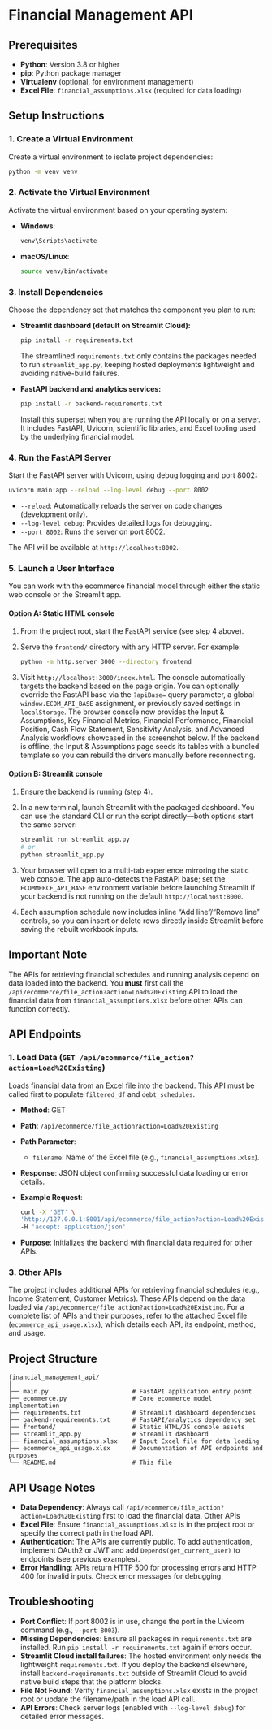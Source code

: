 # Financial Management API


## Prerequisites

- **Python**: Version 3.8 or higher
- **pip**: Python package manager
- **Virtualenv** (optional, for environment management)
- **Excel File**: `financial_assumptions.xlsx` (required for data loading)

## Setup Instructions

### 1. Create a Virtual Environment

Create a virtual environment to isolate project dependencies:

```bash
python -m venv venv
```

### 2. Activate the Virtual Environment

Activate the virtual environment based on your operating system:

- **Windows**:
  ```bash
  venv\Scripts\activate
  ```

- **macOS/Linux**:
  ```bash
  source venv/bin/activate
  ```

### 3. Install Dependencies

Choose the dependency set that matches the component you plan to run:

- **Streamlit dashboard (default on Streamlit Cloud):**

  ```bash
  pip install -r requirements.txt
  ```

  The streamlined `requirements.txt` only contains the packages needed to run
  `streamlit_app.py`, keeping hosted deployments lightweight and avoiding
  native-build failures.

- **FastAPI backend and analytics services:**

  ```bash
  pip install -r backend-requirements.txt
  ```

  Install this superset when you are running the API locally or on a server.
  It includes FastAPI, Uvicorn, scientific libraries, and Excel tooling used by
  the underlying financial model.


### 4. Run the FastAPI Server

Start the FastAPI server with Uvicorn, using debug logging and port 8002:

```bash
uvicorn main:app --reload --log-level debug --port 8002
```

- `--reload`: Automatically reloads the server on code changes (development only).
- `--log-level debug`: Provides detailed logs for debugging.
- `--port 8002`: Runs the server on port 8002.

The API will be available at `http://localhost:8002`.

### 5. Launch a User Interface

You can work with the ecommerce financial model through either the static web
console or the Streamlit app.

#### Option A: Static HTML console

1. From the project root, start the FastAPI service (see step 4 above).
2. Serve the `frontend/` directory with any HTTP server. For example:

   ```bash
   python -m http.server 3000 --directory frontend
   ```

3. Visit `http://localhost:3000/index.html`. The console automatically targets
   the backend based on the page origin. You can optionally override the
   FastAPI base via the `?apiBase=` query parameter, a global `window.ECOM_API_BASE`
   assignment, or previously saved settings in `localStorage`. The browser
   console now provides the Input & Assumptions, Key Financial Metrics,
   Financial Performance, Financial Position, Cash Flow Statement, Sensitivity
   Analysis, and Advanced Analysis workflows showcased in the screenshot below.
   If the backend is offline, the Input & Assumptions page seeds its tables with
   a bundled template so you can rebuild the drivers manually before reconnecting.

#### Option B: Streamlit console

1. Ensure the backend is running (step 4).
2. In a new terminal, launch Streamlit with the packaged dashboard. You can use
   the standard CLI or run the script directly—both options start the same
   server:

   ```bash
   streamlit run streamlit_app.py
   # or
   python streamlit_app.py
   ```

3. Your browser will open to a multi-tab experience mirroring the static web
   console. The app auto-detects the FastAPI base; set the
   `ECOMMERCE_API_BASE` environment variable before launching Streamlit if your
   backend is not running on the default `http://localhost:8000`.

4. Each assumption schedule now includes inline “Add line”/“Remove line”
   controls, so you can insert or delete rows directly inside Streamlit before
   saving the rebuilt workbook inputs.

## Important Note

The APIs for retrieving financial schedules and running analysis depend on data loaded into the backend. You **must** first call the `/api/ecommerce/file_action?action=Load%20Existing` API to load the financial data from `financial_assumptions.xlsx` before other APIs can function correctly.

## API Endpoints

### 1. Load Data (`GET /api/ecommerce/file_action?action=Load%20Existing`)

Loads financial data from an Excel file into the backend. This API must be called first to populate `filtered_df` and `debt_schedules`.

- **Method**: GET
- **Path**: `/api/ecommerce/file_action?action=Load%20Existing`
- **Path Parameter**:
  - `filename`: Name of the Excel file (e.g., `financial_assumptions.xlsx`).
- **Response**: JSON object confirming successful data loading or error details.
- **Example Request**:
  ```bash
  curl -X 'GET' \
  'http://127.0.0.1:8001/api/ecommerce/file_action?action=Load%20Existing' \
  -H 'accept: application/json'
  ```

- **Purpose**: Initializes the backend with financial data required for other APIs.

### 3. Other APIs

The project includes additional APIs for retrieving financial schedules (e.g., Income Statement, Customer Metrics). These APIs depend on the data loaded via `/api/ecommerce/file_action?action=Load%20Existing`. For a complete list of APIs and their purposes, refer to the attached Excel file (`ecommerce_api_usage.xlsx`), which details each API, its endpoint, method, and usage.

## Project Structure

```
financial_management_api/
│
├── main.py                       # FastAPI application entry point
├── ecommerce.py                  # Core ecommerce model implementation
├── requirements.txt              # Streamlit dashboard dependencies
├── backend-requirements.txt      # FastAPI/analytics dependency set
├── frontend/                     # Static HTML/JS console assets
├── streamlit_app.py              # Streamlit dashboard
├── financial_assumptions.xlsx    # Input Excel file for data loading
├── ecommerce_api_usage.xlsx      # Documentation of API endpoints and purposes
└── README.md                     # This file
```

## API Usage Notes

- **Data Dependency**: Always call `/api/ecommerce/file_action?action=Load%20Existing` first to load the financial data. Other APIs
- **Excel File**: Ensure `financial_assumptions.xlsx` is in the project root or specify the correct path in the load API.
- **Authentication**: The APIs are currently public. To add authentication, implement OAuth2 or JWT and add `Depends(get_current_user)` to endpoints (see previous examples).
- **Error Handling**: APIs return HTTP 500 for processing errors and HTTP 400 for invalid inputs. Check error messages for debugging.

## Troubleshooting

- **Port Conflict**: If port 8002 is in use, change the port in the Uvicorn command (e.g., `--port 8003`).
- **Missing Dependencies**: Ensure all packages in `requirements.txt` are installed. Run `pip install -r requirements.txt` again if errors occur.
- **Streamlit Cloud install failures**: The hosted environment only needs the
  lightweight `requirements.txt`. If you deploy the backend elsewhere, install
  `backend-requirements.txt` outside of Streamlit Cloud to avoid native build
  steps that the platform blocks.
- **File Not Found**: Verify `financial_assumptions.xlsx` exists in the project root or update the filename/path in the load API call.
- **API Errors**: Check server logs (enabled with `--log-level debug`) for detailed error messages.

